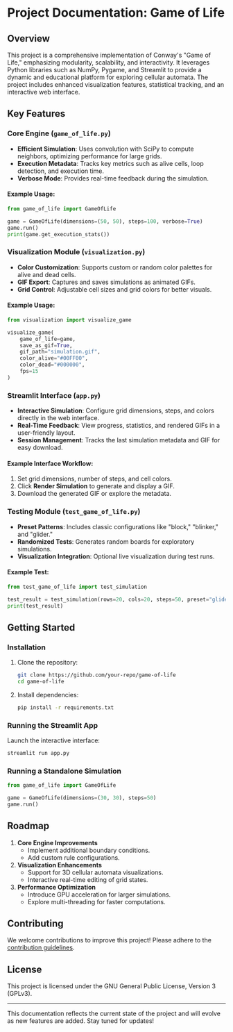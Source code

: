 # Project Documentation: Game of Life

## Overview
This project is a comprehensive implementation of Conway's "Game of Life," emphasizing modularity, scalability, and interactivity. It leverages Python libraries such as NumPy, Pygame, and Streamlit to provide a dynamic and educational platform for exploring cellular automata. The project includes enhanced visualization features, statistical tracking, and an interactive web interface.

## Key Features

### Core Engine (`game_of_life.py`)
- **Efficient Simulation**: Uses convolution with SciPy to compute neighbors, optimizing performance for large grids.
- **Execution Metadata**: Tracks key metrics such as alive cells, loop detection, and execution time.
- **Verbose Mode**: Provides real-time feedback during the simulation.

#### Example Usage:
```python
from game_of_life import GameOfLife

game = GameOfLife(dimensions=(50, 50), steps=100, verbose=True)
game.run()
print(game.get_execution_stats())
```

### Visualization Module (`visualization.py`)
- **Color Customization**: Supports custom or random color palettes for alive and dead cells.
- **GIF Export**: Captures and saves simulations as animated GIFs.
- **Grid Control**: Adjustable cell sizes and grid colors for better visuals.

#### Example Usage:
```python
from visualization import visualize_game

visualize_game(
    game_of_life=game,
    save_as_gif=True,
    gif_path="simulation.gif",
    color_alive="#00FF00",
    color_dead="#000000",
    fps=15
)
```

### Streamlit Interface (`app.py`)
- **Interactive Simulation**: Configure grid dimensions, steps, and colors directly in the web interface.
- **Real-Time Feedback**: View progress, statistics, and rendered GIFs in a user-friendly layout.
- **Session Management**: Tracks the last simulation metadata and GIF for easy download.

#### Example Interface Workflow:
1. Set grid dimensions, number of steps, and cell colors.
2. Click **Render Simulation** to generate and display a GIF.
3. Download the generated GIF or explore the metadata.

### Testing Module (`test_game_of_life.py`)
- **Preset Patterns**: Includes classic configurations like "block," "blinker," and "glider."
- **Randomized Tests**: Generates random boards for exploratory simulations.
- **Visualization Integration**: Optional live visualization during test runs.

#### Example Test:
```python
from test_game_of_life import test_simulation

test_result = test_simulation(rows=20, cols=20, steps=50, preset="glider", visualize=True)
print(test_result)
```

## Getting Started

### Installation
1. Clone the repository:
   ```bash
   git clone https://github.com/your-repo/game-of-life
   cd game-of-life
   ```
2. Install dependencies:
   ```bash
   pip install -r requirements.txt
   ```

### Running the Streamlit App
Launch the interactive interface:
```bash
streamlit run app.py
```

### Running a Standalone Simulation
```python
from game_of_life import GameOfLife

game = GameOfLife(dimensions=(30, 30), steps=50)
game.run()
```

## Roadmap

1. **Core Engine Improvements**
   - Implement additional boundary conditions.
   - Add custom rule configurations.
2. **Visualization Enhancements**
   - Support for 3D cellular automata visualizations.
   - Interactive real-time editing of grid states.
3. **Performance Optimization**
   - Introduce GPU acceleration for larger simulations.
   - Explore multi-threading for faster computations.

## Contributing
We welcome contributions to improve this project! Please adhere to the [contribution guidelines](CONTRIBUTING.md).

## License
This project is licensed under the GNU General Public License, Version 3 (GPLv3).

---

This documentation reflects the current state of the project and will evolve as new features are added. Stay tuned for updates!

